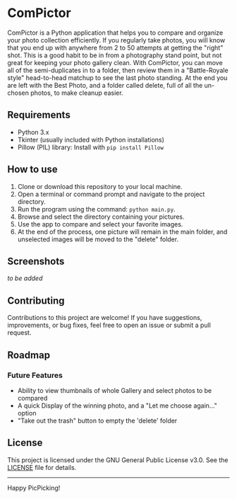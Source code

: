 # ComPictor

ComPictor is a Python application that helps you to compare and organize your photo collection efficiently.  If you regularly take photos, you will know that you end up with anywhere from 2 to 50 attempts at getting the "right" shot.  This is a good habit to be in from a photography stand point, but not great for keeping your photo gallery clean.  With ComPictor, you can move all of the semi-duplicates in to a folder, then review them in a "Battle-Royale style" head-to-head matchup to see the last photo standing.  At the end you are left with the Best Photo, and a folder called delete, full of all the un-chosen photos, to make cleanup easier.

## Requirements

- Python 3.x
- Tkinter (usually included with Python installations)
- Pillow (PIL) library: Install with `pip install Pillow`

## How to use

1. Clone or download this repository to your local machine.
2. Open a terminal or command prompt and navigate to the project directory.
3. Run the program using the command: `python main.py`.
4. Browse and select the directory containing your pictures.
5. Use the app to compare and select your favorite images.
6. At the end of the process, one picture will remain in the main folder, and unselected images will be moved to the "delete" folder.

## Screenshots

_to be added_

## Contributing

Contributions to this project are welcome! If you have suggestions, improvements, or bug fixes, feel free to open an issue or submit a pull request.

## Roadmap

### Future Features

- Ability to view thumbnails of whole Gallery and select photos to be compared
- A quick Display of the winning photo, and a "Let me choose again..." option
- "Take out the trash" button to empty the 'delete' folder

## License

This project is licensed under the GNU General Public License v3.0. See the [LICENSE](LICENSE) file for details.

---

Happy PicPicking!
